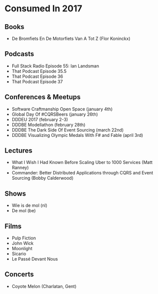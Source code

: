 # Consumed In 2017


## Books

- De Bromfiets En De Motorfiets Van A Tot Z (Flor Koninckx)


## Podcasts

- Full Stack Radio Episode 55: Ian Landsman
- That Podcast Episode 35.5
- That Podcast Episode 36
- That Podcast Episode 37


## Conferences & Meetups

- Software Craftmanship Open Space (january 4th)
- Global Day Of #CQRSBeers (january 26th)
- DDDEU 2017 (february 2-3)
- DDDBE Modellathon (february 28th)
- DDDBE The Dark Side Of Event Sourcing (march 22nd)
- DDDBE Visualizing Olympic Medals With F# and Fable (april 3rd)


## Lectures

- What I Wish I Had Known Before Scaling Uber to 1000 Services (Matt Ranney)
- Commander: Better Distributed Applications through CQRS and Event Sourcing (Bobby Calderwood)


## Shows

- Wie is de mol (nl)
- De mol (be)


## Films

- Pulp Fiction
- John Wick
- Moonlight
- Sicario
- Le Passé Devant Nous


## Concerts

- Coyote Melon (Charlatan, Gent)
